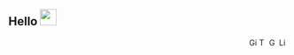 
## Hello  <img src="https://raw.githubusercontent.com/iampavangandhi/iampavangandhi/master/gifs/Hi.gif" width="30px"></h2>


  <a href="https://in.linkedin.com/in/edanurersu">
   <img align="right" alt="Linkedin" width="15px" src="https://github.com/piyushP7pravin/piyushP7pravin/blob/master/Linkedin.svg" />
  </a>
  <a href="mailto:edaersu1@gmail.com">
    <img align="right" alt="Gmail" width="15px" src="https://github.com/piyushP7pravin/piyushP7pravin/blob/master/Gmail.svg" />
  </a>
  <a href="https://twitter.com/edaersu">
    <img align="right" alt="Twitter" width="15px" src="https://github.com/piyushP7pravin/piyushP7pravin/blob/master/Twitter.svg" />
  </a>
  <a href="https://github.com/edaersu">
    <img align="right" alt="Github" width="15px" src="https://github.com/simple-icons/simple-icons/blob/develop/icons/github.svg" />
  </a>
<br>
<br>

